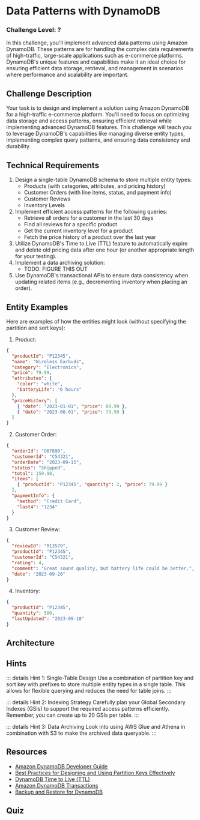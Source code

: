 <script setup>
import Quiz from "../../../components/Quiz.vue"
</script>

# Data Patterns with DynamoDB

### Challenge Level: ?

In this challenge, you'll implement advanced data patterns using Amazon DynamoDB. These patterns are for handling the complex data requirements of high-traffic, large-scale applications such as e-commerce platforms. DynamoDB's unique features and capabilities make it an ideal choice for ensuring efficient data storage, retrieval, and management in scenarios where performance and scalability are important.

## Challenge Description

Your task is to design and implement a solution using Amazon DynamoDB for a high-traffic e-commerce platform. You'll need to focus on optimizing data storage and access patterns, ensuring efficient retrieval while implementing advanced DynamoDB features. This challenge will teach you to leverage DynamoDB's capabilities like managing diverse entity types, implementing complex query patterns, and ensuring data consistency and durability.

## Technical Requirements

1. Design a single-table DynamoDB schema to store multiple entity types:
    - Products (with categories, attributes, and pricing history)
    - Customer Orders (with line items, status, and payment info)
    - Customer Reviews
    - Inventory Levels
2. Implement efficient access patterns for the following queries:
    - Retrieve all orders for a customer in the last 30 days
    - Find all reviews for a specific product
    - Get the current inventory level for a product
    - Fetch the price history of a product over the last year
3. Utilize DynamoDB's Time to Live (TTL) feature to automatically expire and delete old pricing data after one hour (or another appropriate length for your testing).
4. Implement a data archiving solution:
    - TODO: FIGURE THIS OUT
5. Use DynamoDB's transactional APIs to ensure data consistency when updating related items (e.g., decrementing inventory when placing an order).

## Entity Examples

Here are examples of how the entities might look (without specifying the partition and sort keys):

1. Product:
```json
{
  "productId": "P12345",
  "name": "Wireless Earbuds",
  "category": "Electronics",
  "price": 79.99,
  "attributes": {
    "color": "white",
    "batteryLife": "6 hours"
  },
  "priceHistory": [
    { "date": "2023-01-01", "price": 89.99 },
    { "date": "2023-06-01", "price": 79.99 }
  ]
}
```

2. Customer Order:
```json
{
  "orderId": "O67890",
  "customerId": "C54321",
  "orderDate": "2023-09-15",
  "status": "Shipped",
  "total": 159.98,
  "items": [
    { "productId": "P12345", "quantity": 2, "price": 79.99 }
  ],
  "paymentInfo": {
    "method": "Credit Card",
    "last4": "1234"
  }
}
```

3. Customer Review:
```json
{
  "reviewId": "R13579",
  "productId": "P12345",
  "customerId": "C54321",
  "rating": 4,
  "comment": "Great sound quality, but battery life could be better.",
  "date": "2023-09-20"
}
```

4. Inventory:
```json
{
  "productId": "P12345",
  "quantity": 500,
  "lastUpdated": "2023-09-18"
}
```

## Architecture

<!---
![Architecture Diagram](./data-persistance-patterns-with-dynamodb.png)
-->

## Hints

::: details Hint 1: Single-Table Design
Use a combination of partition key and sort key with prefixes to store multiple entity types in a single table. This allows for flexible querying and reduces the need for table joins.
:::

::: details Hint 2: Indexing Strategy
Carefully plan your Global Secondary Indexes (GSIs) to support the required access patterns efficiently. Remember, you can create up to 20 GSIs per table.
:::

::: details Hint 3: Data Archiving
Look into using AWS Glue and Athena in combination with S3 to make the archived data queryable.
:::

## Resources

- [Amazon DynamoDB Developer Guide](https://docs.aws.amazon.com/amazondynamodb/latest/developerguide/Introduction.html)
- [Best Practices for Designing and Using Partition Keys Effectively](https://docs.aws.amazon.com/amazondynamodb/latest/developerguide/bp-partition-key-design.html)
- [DynamoDB Time to Live (TTL)](https://docs.aws.amazon.com/amazondynamodb/latest/developerguide/TTL.html)
- [Amazon DynamoDB Transactions](https://docs.aws.amazon.com/amazondynamodb/latest/developerguide/transactions.html)
- [Backup and Restore for DynamoDB](https://docs.aws.amazon.com/amazondynamodb/latest/developerguide/BackupRestore.html)

## Quiz

<Quiz 
  question="Which DynamoDB feature can be used to automatically delete old pricing data after a certain period?"
  :answers="['DynamoDB Streams', 'Time to Live (TTL)', 'Global Secondary Indexes', 'Transactional APIs']"
  :correctAnswer="1"
  :answerInfo="[
    'DynamoDB Streams are used for capturing data modifications in real-time, not for automatic deletion.',
    'Correct! Time to Live (TTL) allows you to define when items in a table expire and be automatically deleted from the database.',
    'Global Secondary Indexes are used for alternative query patterns, not for automatic data deletion.',
    'Transactional APIs ensure consistency across multiple operations, but do not handle automatic data deletion.'
    ]"
/>

<Quiz 
  question="What's the purpose of using a single-table design in DynamoDB for this e-commerce platform?"
  :answers="['To save money on DynamoDB costs', 'To simplify database management', 'To enable efficient querying of related data and reduce the need for joins', 'To increase the storage capacity of DynamoDB']"
  :correctAnswer="2"
  :answerInfo="[
    'While a single-table design can be cost-effective, this is not its primary purpose in this scenario.',
    'Single-table design can complicate database management due to its complexity.',
    'Correct! A single-table design allows for efficient querying of related data and reduces the need for joins, which are not natively supported in DynamoDB.',
    'The storage capacity of DynamoDB is not affected by using a single-table or multi-table design.'
    ]"
/>

<Quiz 
  question="Which AWS service would you use in combination with S3 to query archived order data?"
  :answers="['Amazon RDS', 'Amazon Redshift', 'Amazon Athena', 'Amazon ElastiCache']"
  :correctAnswer="2"
  :answerInfo="[
    'Amazon RDS is a relational database service, not suitable for querying data in S3.',
    'While Amazon Redshift can query S3 data, it\'s primarily used for data warehousing and may be overkill for this scenario.',
    'Correct! Amazon Athena is designed to query data directly from S3 using standard SQL, making it ideal for querying archived data.',
    'Amazon ElastiCache is an in-memory caching service, not used for querying data in S3.'
    ]"
/>

<Quiz 
  question="What DynamoDB feature ensures consistency when updating both order and inventory data simultaneously?"
  :answers="['DynamoDB Streams', 'Global Secondary Indexes', 'Transactional APIs', 'DynamoDB Accelerator (DAX)']"
  :correctAnswer="2"
  :answerInfo="[
    'DynamoDB Streams capture data modifications but don\'t ensure transactional consistency.',
    'Global Secondary Indexes are for query optimization, not for ensuring data consistency.',
    'Correct! Transactional APIs in DynamoDB ensure that multiple actions either all succeed or all fail, maintaining data consistency.',
    'DAX is a caching layer for DynamoDB, not used for ensuring data consistency in transactions.'
    ]"
/>

<Quiz 
  question="Which strategy is used in this challenge to handle long-term storage of old order data?"
  :answers="['Increasing DynamoDB storage capacity', 'Using DynamoDB Streams to copy data', 'Archiving data to S3', 'Creating a separate DynamoDB table for old orders']"
  :correctAnswer="2"
  :answerInfo="[
    'Increasing DynamoDB storage capacity doesn\'t address the need for cost-effective long-term storage.',
    'DynamoDB Streams are not used for long-term data storage.',
    'Correct! The challenge specifies archiving completed orders older than 1 year to S3, which is ideal for cost-effective long-term storage.',
    'Creating a separate table for old orders doesn\'t leverage the benefits of S3 for long-term storage.'
    ]"
/>

